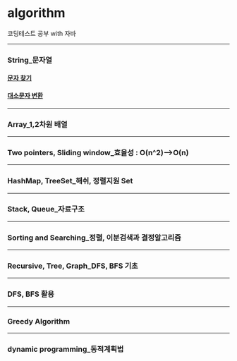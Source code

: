 # algorithm
코딩테스트 공부 with 자바

---

### String_문자열
#### [문자 찾기](https://github.com/OhHaneol/algorithm/blob/main/String/%EB%AC%B8%EC%9E%90%20%EC%B0%BE%EA%B8%B0)
#### [대소문자 변환](https://github.com/OhHaneol/algorithm/blob/main/String/%EB%8C%80%EC%86%8C%EB%AC%B8%EC%9E%90%20%EB%B3%80%ED%99%98)

---

### Array_1,2차원 배열


---

### Two pointers, Sliding window_효율성 : O(n^2)-->O(n)


---

### HashMap, TreeSet_해쉬, 정렬지원 Set


---

### Stack, Queue_자료구조


---

### Sorting and Searching_정렬, 이분검색과 결정알고리즘


---

### Recursive, Tree, Graph_DFS, BFS 기초


---

### DFS, BFS 활용


---

### Greedy Algorithm


---

### dynamic programming_동적계획법



#### []()
